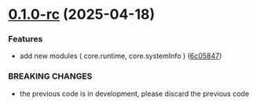 # [0.1.0-rc](https://github.com/oceanwavejs/oceanwave-core/compare/6c0584703509f76d1516f9015144da20c3ac6aa3...v0.1.0-rc) (2025-04-18)


### Features

* add new modules ( core.runtime, core.systemInfo ) ([6c05847](https://github.com/oceanwavejs/oceanwave-core/commit/6c0584703509f76d1516f9015144da20c3ac6aa3))


### BREAKING CHANGES

* the previous code is in development, please discard the previous code



